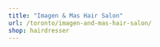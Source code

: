 ```yaml
---
title: "Imagen & Mas Hair Salon"
url: /toronto/imagen-and-mas-hair-salon/
shop: hairdresser
---
```

